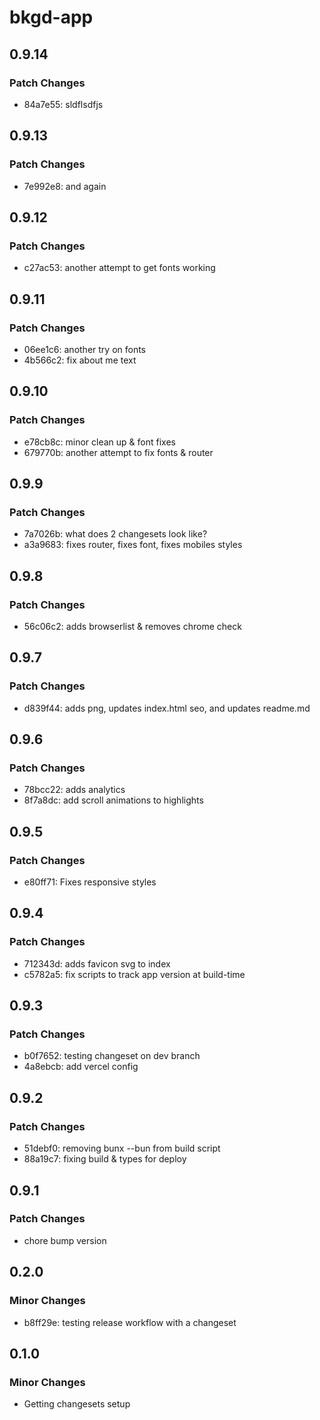 # bkgd-app

## 0.9.14

### Patch Changes

- 84a7e55: sldflsdfjs

## 0.9.13

### Patch Changes

- 7e992e8: and again

## 0.9.12

### Patch Changes

- c27ac53: another attempt to get fonts working

## 0.9.11

### Patch Changes

- 06ee1c6: another try on fonts
- 4b566c2: fix about me text

## 0.9.10

### Patch Changes

- e78cb8c: minor clean up & font fixes
- 679770b: another attempt to fix fonts & router

## 0.9.9

### Patch Changes

- 7a7026b: what does 2 changesets look like?
- a3a9683: fixes router, fixes font, fixes mobiles styles

## 0.9.8

### Patch Changes

- 56c06c2: adds browserlist & removes chrome check

## 0.9.7

### Patch Changes

- d839f44: adds png, updates index.html seo, and updates readme.md

## 0.9.6

### Patch Changes

- 78bcc22: adds analytics
- 8f7a8dc: add scroll animations to highlights

## 0.9.5

### Patch Changes

- e80ff71: Fixes responsive styles

## 0.9.4

### Patch Changes

- 712343d: adds favicon svg to index
- c5782a5: fix scripts to track app version at build-time

## 0.9.3

### Patch Changes

- b0f7652: testing changeset on dev branch
- 4a8ebcb: add vercel config

## 0.9.2

### Patch Changes

- 51debf0: removing bunx --bun from build script
- 88a19c7: fixing build & types for deploy

## 0.9.1

### Patch Changes

- chore bump version

## 0.2.0

### Minor Changes

- b8ff29e: testing release workflow with a changeset

## 0.1.0

### Minor Changes

- Getting changesets setup
